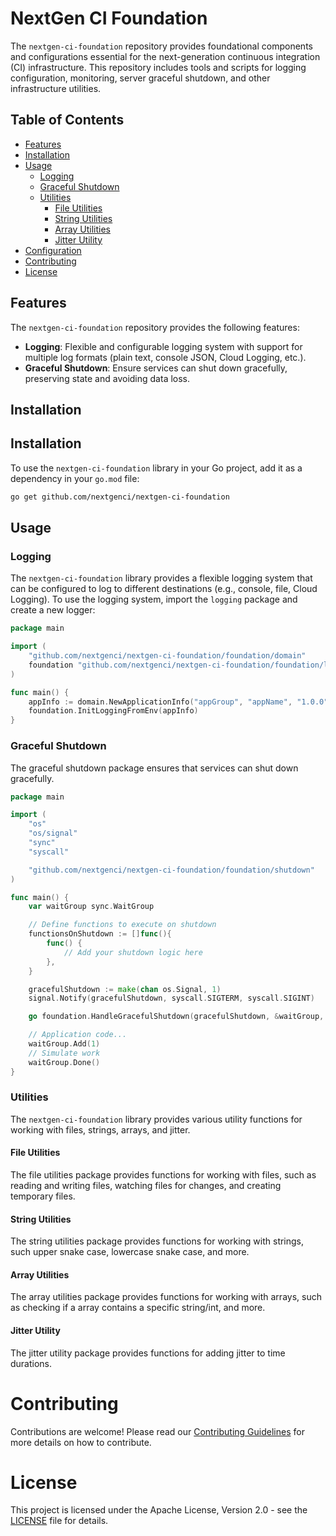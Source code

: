 # NextGen CI Foundation
The `nextgen-ci-foundation` repository provides foundational components and configurations essential for the next-generation continuous integration (CI) infrastructure. This repository includes tools and scripts for logging configuration, monitoring, server graceful shutdown, and other infrastructure utilities.

## Table of Contents

- [Features](#features)
- [Installation](#installation)
- [Usage](#usage)
    - [Logging](#logging)
    - [Graceful Shutdown](#graceful-shutdown)
    - [Utilities](#utilities)
      - [File Utilities](#file-utilities)
      - [String Utilities](#string-utilities)
      - [Array Utilities](#array-utilities)
      - [Jitter Utility](#jitter-utility)
- [Configuration](#configuration)
- [Contributing](#contributing)
- [License](#license)

## Features
The `nextgen-ci-foundation` repository provides the following features:

- **Logging**: Flexible and configurable logging system with support for multiple log formats (plain text, console JSON, Cloud Logging, etc.).
- **Graceful Shutdown**: Ensure services can shut down gracefully, preserving state and avoiding data loss.

## Installation

## Installation

To use the `nextgen-ci-foundation` library in your Go project, add it as a dependency in your `go.mod` file:

```sh
go get github.com/nextgenci/nextgen-ci-foundation
```

## Usage

### Logging

The `nextgen-ci-foundation` library provides a flexible logging system that can be configured to log to different destinations (e.g., console, file, Cloud Logging). To use the logging system, import the `logging` package and create a new logger:

```go
package main

import (
	"github.com/nextgenci/nextgen-ci-foundation/foundation/domain"
	foundation "github.com/nextgenci/nextgen-ci-foundation/foundation/logging"
)

func main() {
	appInfo := domain.NewApplicationInfo("appGroup", "appName", "1.0.0", "main", "abc123", "2023-01-01")
	foundation.InitLoggingFromEnv(appInfo)
}
```

### Graceful Shutdown

The graceful shutdown package ensures that services can shut down gracefully.
```go
package main

import (
	"os"
	"os/signal"
	"sync"
	"syscall"

	"github.com/nextgenci/nextgen-ci-foundation/foundation/shutdown"
)

func main() {
	var waitGroup sync.WaitGroup

	// Define functions to execute on shutdown
	functionsOnShutdown := []func(){
		func() {
			// Add your shutdown logic here
		},
	}

	gracefulShutdown := make(chan os.Signal, 1)
	signal.Notify(gracefulShutdown, syscall.SIGTERM, syscall.SIGINT)

	go foundation.HandleGracefulShutdown(gracefulShutdown, &waitGroup, functionsOnShutdown...)

	// Application code...
	waitGroup.Add(1)
	// Simulate work
	waitGroup.Done()
}
``` 

### Utilities

The `nextgen-ci-foundation` library provides various utility functions for working with files, strings, arrays, and jitter.

#### File Utilities

The file utilities package provides functions for working with files, such as reading and writing files, watching files for changes, and creating temporary files.

#### String Utilities

The string utilities package provides functions for working with strings, such upper snake case, lowercase snake case, and more.

#### Array Utilities

The array utilities package provides functions for working with arrays, such as checking if a array contains a specific string/int, and more.

#### Jitter Utility

The jitter utility package provides functions for adding jitter to time durations.

# Contributing

Contributions are welcome! Please read our [Contributing Guidelines]() for more details on how to contribute.


# License

This project is licensed under the Apache License, Version 2.0 - see the [LICENSE](LICENSE) file for details.
